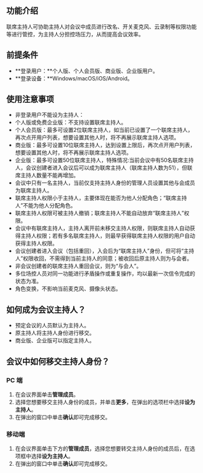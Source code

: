 ## 功能介绍
联席主持人可协助主持人对会议中成员进行改名、开关麦克风、云录制等权限功能等进行管控，为主持人分担控场压力，从而提高会议效率。

## 前提条件
- **登录用户：**个人版、个人会员版、商业版、企业版用户。
- **登录设备：**Windows/macOS/iOS/Android。

## 使用注意事项
- 非登录用户不能设为主持人：
 - 个人版或免费企业版：不支持设置联席主持人。
 - 个人会员版：最多可设置2位联席主持人，如当前已设置了一个联席主持人，再次点开用户列表，想要设置其他人时，将不再展示联席主持人选项。
 - 商业版：最多可设置10位联席主持人，达到设置上限后，再次点开用户列表，想要设置其他人时，将不再展示联席主持人选项。
 - 企业版：最多可设置50位联席主持人，特殊情况:当前会议中有50名联席主持人，会议创建者进入会议后可以成为联席主持人（联席主持人数为51），但联席主持人数量不能再增加。
- 会议中只有一名主持人，当前仅支持主持人身份的管理人员设置其他与会成员为联席主持人。
- 联席主持人权限小于主持人，主要体现在能否为他人分配角色；“联席主持人”不能为他人分配角色。
- 联席主持人权限可被主持人撤销；联席主持人不能自动放弃“联席主持人”权限。
- 会议中有联席主持人，主持人离开前未移交主持人权限，则联席主持人自动获得主持人权限；若有多名联席主持人，则最早获得联席主持人权限的用户自动获得主持人权限。
- 会议创建者进入会议（包括重回），入会后为“联席主持人”身份，但可将“主持人”权限收回，不需得到当前主持人的同意；被收回后原主持人则为与会者。
- 非会议创建者的联席主持人重回会议，则为“与会人”。
- 多位场控人员对同一功能进行矛盾操作或重复操作，均以最新一次信令完成的状态为准。
- 角色变换，不影响当前麦克风、摄像头状态。

## 如何成为会议主持人？
- 预定会议的人员默认为主持人。
- 原主持人将主持人身份进行移交。
- 商业版、企业版可以指定主持人。

## 会议中如何移交主持人身份？
### PC 端
1. 在会议界面单击**管理成员**。
2. 选择您想要移交主持人身份的成员，并单击**更多**，在弹出的选项栏中选择**设为主持人**。
3. 在弹出的窗口中单击**确认**即可完成移交。

### 移动端
1. 在会议界面单击下方的**管理成员**，选择您想要转交主持人身份的成员后，在选项框中选择**设为主持人**。
2. 在弹出的窗口中单击**确认**即可完成移交。
